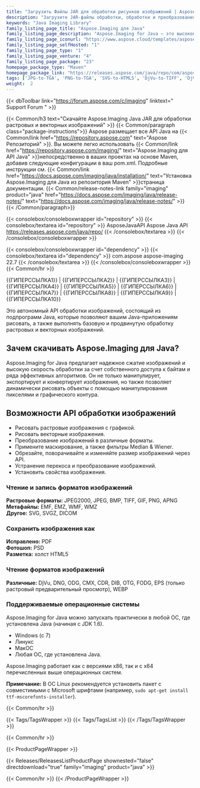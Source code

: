 ```yaml
---
title: "Загрузить Файлы JAR для обработки рисунков изображений | Aspose.Imaging"
description: "Загрузите JAR-файлы обработки, обработки и преобразования изображений. Поддерживает маскирование, фильтры, выравнивание, матричное преобразование, формы, сглаживание и векторы."
keywords: "Java Imaging Library"
family_listing_page_title: "Aspose.Imaging для Java"
family_listing_page_description: "Aspose.Imaging for Java — это высокопроизводительный и хорошо документированный API обработки изображений, который предоставляет разработчикам наиболее гибкую группу процедур обработки изображений для создания, обработки, сохранения и преобразования изображений в своих приложениях Java без необходимости использования редактора изображений. ."
family_listing_page_iconurl: "https://www.aspose.cloud/templates/aspose/App_Themes/V3/images/imaging/272x272/aspose_imaging-for-java-min.png"
family_listing_page_selfHosted: "1"
family_listing_page_type: "1"
family_listing_page_venture: "4"
family_listing_page_package: "23"
homepage_package_type: "Maven"
homepage_package_link: "https://releases.aspose.com/java/repo/com/aspose/aspose-imaging/"
tags: ['JPG-to-TGA', 'PNG-to-TGA', 'SVG-to-HTML5', 'DjVu-to-TIFF', 'DjVu-to-PDF', 'DNG-to-JPEG', 'image-to-PSD', 'PSD-to-JPG', 'image-to-PSD', 'WMF-to-PNG']
weight:  2
---
```


{{< dbToolbar link="https://forum.aspose.com/c/imaging" linktext=" Support Forum " >}}

{{< Common/h3 text="Скачайте Aspose.Imaging Java JAR для обработки растровых и векторных изображений"  >}}
{{< Common/paragraph class="package-instructions">}}
Aspose размещает все API Java на
{{< Common/link href="https://repository.aspose.com" text="Aspose Репозиторий"  >}}. Вы можете легко использовать
{{< Common/link href="https://repository.aspose.com/imaging/" text="Aspose.Imaging для API Java"  >}}непосредственно в ваших проектах на основе Maven, добавив следующие конфигурации в ваш pom.xml. Подробные инструкции см.
{{< Common/link href="https://docs.aspose.com/imaging/java/installation/" text="Установка Aspose.Imaging для Java из репозитория Maven"  >}}страница документации.
{{< Common/release-notes-link family="imaging" product="java" href="https://docs.aspose.com/imaging/java/release-notes/" text="https://docs.aspose.com/imaging/java/release-notes/"  >}}
{{< /Common/paragraph>}}

{{< consolebox/consoleboxwrapper id="repository" >}}
   {{< consolebox/textarea id="repository" >}} 
      <repository>
      <id>AsposeJavaAPI</id>
      <name>Aspose Java API</name>
      <url>https://releases.aspose.com/java/repo/</url>
      </repository> 
   {{< /consolebox/textarea >}}
{{< /consolebox/consoleboxwrapper >}}

{{< consolebox/consoleboxwrapper id="dependency" >}}
   {{< consolebox/textarea id="dependency" >}}
      <dependency>
      <groupId>com.aspose</groupId>
      <artifactId>aspose-imaging</artifactId>
      <version>22.7</version>
      </dependency>
   {{< /consolebox/textarea >}}
{{< /consolebox/consoleboxwrapper >}}
{{< Common/hr >}}

{{ГИПЕРССЫЛКА1}} | {{ГИПЕРССЫЛКА2}} | {{ГИПЕРССЫЛКА3}} | {{ГИПЕРССЫЛКА4}} | {{ГИПЕРССЫЛКА5}} | {{ГИПЕРССЫЛКА6}} | {{ГИПЕРССЫЛКА7}} | {{ГИПЕРССЫЛКА8}} | {{ГИПЕРССЫЛКА9}} | {{ГИПЕРССЫЛКА10}}

Это автономный API обработки изображений, состоящий из подпрограмм Java, которые позволяют вашим Java-приложениям рисовать, а также выполнять базовую и продвинутую обработку растровых и векторных изображений.

## Зачем скачивать Aspose.Imaging для Java?

Aspose.Imaging for Java предлагает надежное сжатие изображений и высокую скорость обработки за счет собственного доступа к байтам и ряда эффективных алгоритмов. Он не только манипулирует, экспортирует и конвертирует изображения, но также позволяет динамически рисовать объекты с помощью манипулирования пикселями и графического контура.

## Возможности API обработки изображений

- Рисовать растровые изображения с графикой.
- Рисовать векторные изображения.
- Преобразование изображений в различные форматы.
- Примените маскирование, а также фильтры Median & Wiener.
- Обрезайте, поворачивайте и изменяйте размер изображений через API.
- Устранение перекоса и преобразование изображений.
- Установить свойства изображения.

### Чтение и запись форматов изображений

**Растровые форматы:** JPEG2000, JPEG, BMP, TIFF, GIF, PNG, APNG\
**Метафайлы:** EMF, EMZ, WMF, WMZ\
**Другое:** SVG, SVGZ, DICOM

### Сохранить изображения как

**Исправлено:** PDF\
**Фотошоп:** PSD\
**Разметка:** холст HTML5

### Чтение форматов изображений

**Различные:** DjVu, DNG, ODG, CMX, CDR, DIB, OTG, FODG, EPS (только растровый предварительный просмотр), WEBP

### Поддерживаемые операционные системы

Aspose.Imaging for Java можно запускать практически в любой ОС, где установлена Java (начиная с JDK 1.6).

- Windows (с 7)
- Линукс
- МакОС
- Любая ОС, где установлена Java.

Aspose.Imaging работает как с версиями x86, так и с x64 перечисленных выше операционных систем.

**Примечание:** В ОС Linux рекомендуется установить пакет с совместимыми с Microsoft шрифтами (например, `sudo apt-get install ttf-mscorefonts-installer`).

{{< Common/hr >}}

{{< Tags/TagsWrapper >}}
 {{< Tags/TagsList >}}
{{< /Tags/TagsWrapper >}}

{{< Common/hr >}}

{{< ProductPageWrapper >}}
<!-- ReleasesListProductPage-->
   {{< Releases/ReleasesListProductPage shownested="false"  directdownload="true" family="imaging" product="java" >}}
<!-- /ReleasesListProductPage-->
{{< Common/hr >}}
{{< /ProductPageWrapper >}}

